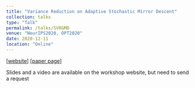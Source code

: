 ```yaml
---
title: "Variance Reduction on Adaptive Stochastic Mirror Descent"
collection: talks
type: "Talk"
permalink: /talks/SVRGMD
venue: "NeurIPS2020, OPT2020"
date: 2020-12-11
location: "Online"
---
```


[[website](https://neurips.cc/virtual/2020/protected/workshop_16149.html)] [[paper page](https://williamlwj.github.io/About//publications/SVRGMD)]

Slides and a video are available on the workshop website, but need to send a request

